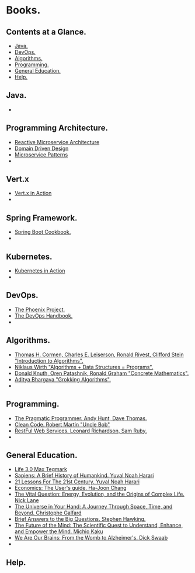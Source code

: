 # Books.





## Contents at a Glance.
* [Java.](#java)
* [DevOps.](#devops)
* [Algorithms.](#algorithms)
* [Programming.](#programming)
* [General Education.](#general-education)
* [Help.](#help)





## Java.
* []()





## Programming Architecture.
* [Reactive Microservice Architecture]()
* [Domain Driven Design]()
* [Microservice Patterns]()
* []()





## Vert.x
* [Vert.x in Action]()
* []()





## Spring Framework.
* [Spring Boot Cookbook.]()
* []()





## Kubernetes.
* [Kubernetes in Action]()
* []()






## DevOps.
* [The Phoenix Project.]()
* [The DevOps Handbook.]()
* []()





## Algorithms.  
* [Thomas H. Cormen, Charles E. Leiserson, Ronald Rivest, Clifford Stein "Introduction to Algorithms".](https://www.google.com/search?newwindow=1&safe=active&sxsrf=ACYBGNS_zJ_TouRxxt39wOdguBt94mesxQ:1580475109606&q=Introduction+to+Algorithms&stick=H4sIAAAAAAAAAONgFuLSz9U3ME4vKa5KV-IEsS3Ty8wMtHic8vOzgzNTUssTK4sXsUp55pUU5aeUJpdk5ucplOQrOOak5xdllmTkFu9gZQQAwnsklEcAAAA&sa=X&ved=2ahUKEwjv2u_L8K3nAhVbi1wKHaLpDzcQxA0wenoECGwQBQ#)
* [Niklaus Wirth "Algorithms + Data Structures = Programs".](https://www.google.com/search?newwindow=1&safe=active&biw=2560&bih=1309&sxsrf=ACYBGNRhsJLWwSQhMfR2OUGuAbqJJTCUow%3A1580475200481&ei=QCM0Xqz8HMOQ8gLk7b_QBg&q=algorithms++data+structures++programs+niklaus+wirth&oq=algorithms++data+structures++programs+niklaus+wirth&gs_l=psy-ab.3..0j0i30l2j0i8i30j0i333.1886.8378..8873...0.0..0.108.805.3j5......0....1..gws-wiz.......35i39j0i22i30.7WlmwwHWtXI&ved=0ahUKEwisnJr38K3nAhVDiFwKHeT2D2oQ4dUDCAs&uact=5) 
* [Donald Knuth, Oren Patashnik, Ronald Graham "Concrete Mathematics".](https://www.google.com/search?q=Concrete+Mathematics+Donald+Knuth%2C+Oren+Patashnik%2C+Ronald+Graham&oq=Concrete+Mathematics+Donald+Knuth%2C+Oren+Patashnik%2C+Ronald+Graham&aqs=chrome..69i57.4515j0j7&sourceid=chrome&ie=UTF-8)
* [Aditya Bhargava "Grokking Algorithms".](https://www.google.com/search?newwindow=1&safe=active&sxsrf=ACYBGNS2Y4oCs7rIY0pLkVrIwcJlRKIiaw%3A1580557973464&ei=lWY1Xqn2G_XagwfVqamYBg&q=grokking+algorithms+Aditya+Bhargava&oq=grokking+algorithms+Aditya+Bhargava&gs_l=psy-ab.3..0j0i22i30l3j0i333l3.24204.26214..28599...0.2..0.87.168.2......0....1j2..gws-wiz.......0i71j0i67j0i203._Nz_DA_ofwk&ved=0ahUKEwjplLikpbDnAhV17eAKHdVUCmMQ4dUDCAs&uact=5)
* []()





## Programming.
* [The Pragmatic Programmer. Andy Hunt, Dave Thomas.]()
* [Clean Code. Robert Martin "Uncle Bob"]()
* [RestFul Web Services. Leonard Richardson, Sam Ruby.]()
* []()





## General Education.
* [Life 3.0 Max Tegmark]()
* [Sapiens: A Brief History of Humankind. Yuval Noah Harari]()
* [21 Lessons For The 21st Century. Yuval Noah Harari]()  
* [Economics: The User's guide. Ha-Joon Chang]()
* [The Vital Question: Energy, Evolution, and the Origins of Complex Life. Nick Lane]()
* [The Universe in Your Hand: A Journey Through Space, Time, and Beyond. Christophe Galfard]()
* [Brief Answers to the Big Questions. Stephen Hawking.]()
* [The Future of the Mind: The Scientific Quest to Understand, Enhance, and Empower the Mind. Michio Kaku]()
* [We Are Our Brains: From the Womb to Alzheimer's. Dick Swaab]()
* []()





## Help.
